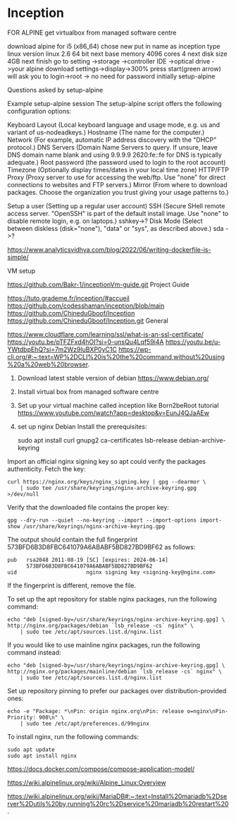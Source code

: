 # Inception
FOR ALPINE
get virtualbox from managed software centre

download alpine for i5 (x86_64)
chose new
put in name as inception
type linux
version linux 2.6 64 bit
next
base memory 4096
cores 4 next
disk size 4GB next
finish
go to setting ->storage ->controller IDE ->optical drive ->your alpine download
settings->display->300%
press start(green arrow)
will ask you to login->root -> no need for password initially
setup-alpine

Questions asked by setup-alpine

Example setup-alpine session
The setup-alpine script offers the following configuration options:

Keyboard Layout (Local keyboard language and usage mode, e.g. us and variant of us-nodeadkeys.)
Hostname (The name for the computer.)
Network (For example, automatic IP address discovery with the "DHCP" protocol.)
DNS Servers (Domain Name Servers to query. If unsure, leave DNS domain name blank and using 9.9.9.9 2620:fe::fe for DNS is typically adequate.)
Root password (the password used to login to the root account)
Timezone (Optionally display times/dates in your local time zone)
HTTP/FTP Proxy (Proxy server to use for accessing the web/ftp. Use "none" for direct connections to websites and FTP servers.)
Mirror (From where to download packages. Choose the organization you trust giving your usage patterns to.)
<!-- Contents of /etc/apk/repositories
#/media/cdrom/apks
http://dl-cdn.alpinelinux.org/alpine/v3.19/main
http://dl-cdn.alpinelinux.org/alpine/v3.19/commun -->
Setup a user (Setting up a regular user account)
SSH (Secure SHell remote access server. "OpenSSH" is part of the default install image. Use "none" to disable remote login, e.g. on laptops.)
sshkey->?
Disk Mode (Select between diskless (disk="none"), "data" or "sys", as described above.)
sda ->?


https://www.analyticsvidhya.com/blog/2022/06/writing-dockerfile-is-simple/

VM setup

https://github.com/Bakr-1/inceptionVm-guide.git
Project Guide

https://tuto.grademe.fr/inception/#accueil
https://github.com/codesshaman/inception/blob/main
https://github.com/ChineduGboof/Inception
https://github.com/ChineduGboof/Inception.git
General

https://www.cloudflare.com/learning/ssl/what-is-an-ssl-certificate/
https://youtu.be/pTFZFxd4hOI?si=0-unsQu4Lqf59i4A
https://youtu.be/u-YWtdbpEhQ?si=7m2Wz9luBXP0yC1C
https://wp-cli.org/#:~:text=WP%2DCLI%20is%20the%20command,without%20using%20a%20web%20browser.

1) Download latest stable version of debian
https://www.debian.org/
2) Install virtual box from managed software centre
3) Set up your virtual machine called inception like Born2beRoot tutorial
https://www.youtube.com/watch?app=desktop&v=EunJ4QJaAEw
4) set up nginx
Debian
Install the prerequisites:

	sudo apt install curl gnupg2 ca-certificates lsb-release debian-archive-keyring

Import an official nginx signing key so apt could verify the packages authenticity. Fetch the key:

	curl https://nginx.org/keys/nginx_signing.key | gpg --dearmor \
	    | sudo tee /usr/share/keyrings/nginx-archive-keyring.gpg >/dev/null

Verify that the downloaded file contains the proper key:

	gpg --dry-run --quiet --no-keyring --import --import-options import-show /usr/share/keyrings/nginx-archive-keyring.gpg

The output should contain the full fingerprint 573BFD6B3D8FBC641079A6ABABF5BD827BD9BF62 as follows:

	pub   rsa2048 2011-08-19 [SC] [expires: 2024-06-14]
	      573BFD6B3D8FBC641079A6ABABF5BD827BD9BF62
	uid                      nginx signing key <signing-key@nginx.com>

If the fingerprint is different, remove the file.

To set up the apt repository for stable nginx packages, run the following command:

	echo "deb [signed-by=/usr/share/keyrings/nginx-archive-keyring.gpg] \
	http://nginx.org/packages/debian `lsb_release -cs` nginx" \
	    | sudo tee /etc/apt/sources.list.d/nginx.list

If you would like to use mainline nginx packages, run the following command instead:

	echo "deb [signed-by=/usr/share/keyrings/nginx-archive-keyring.gpg] \
	http://nginx.org/packages/mainline/debian `lsb_release -cs` nginx" \
	    | sudo tee /etc/apt/sources.list.d/nginx.list

Set up repository pinning to prefer our packages over distribution-provided ones:

	echo -e "Package: *\nPin: origin nginx.org\nPin: release o=nginx\nPin-Priority: 900\n" \
	    | sudo tee /etc/apt/preferences.d/99nginx

To install nginx, run the following commands:

	sudo apt update
	sudo apt install nginx

https://docs.docker.com/compose/compose-application-model/

https://wiki.alpinelinux.org/wiki/Alpine_Linux:Overview

https://wiki.alpinelinux.org/wiki/MariaDB#:~:text=Install%20mariadb%2Dserver%2Dutils%20by,running%20rc%2Dservice%20mariadb%20restart%20.
